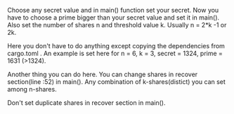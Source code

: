 Choose any secret value and in main() function set your secret. Now you have to choose a prime bigger than your secret value and set it in main(). Also set the number of shares n and threshold value k. Usually n = 2*k -1 or 2k.

Here you don't have to do anything except copying the dependencies from cargo.toml . An example is set here for n = 6, k = 3, secret = 1324, prime = 1631 (>1324).

Another thing you can do here. You can change shares in recover section(line :52) in main(). Any combination of k-shares(distict) you can set among n-shares. 

Don't set duplicate shares in recover section in main().